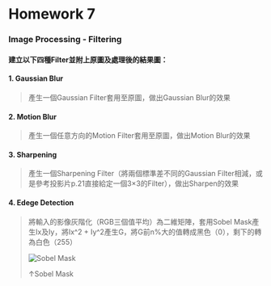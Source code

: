 # Homework 7

### Image Processing - Filtering
#### 建立以下四種Filter並附上原圖及處理後的結果圖：

#### 1. Gaussian Blur
> 產生一個Gaussian Filter套用至原圖，做出Gaussian Blur的效果

#### 2. Motion Blur
> 產生一個任意方向的Motion Filter套用至原圖，做出Motion Blur的效果

#### 3. Sharpening
> 產生一個Sharpening Filter（將兩個標準差不同的Gaussian Filter相減，或是參考投影片p.21直接給定一個3×3的Filter），做出Sharpen的效果

#### 4. Edege Detection
> 將輸入的影像灰階化（RGB三個值平均）為二維矩陣，套用Sobel Mask產生Ix及Iy，將Ix^2 + Iy^2產生G，將G前n%大的值轉成黑色（0），剩下的轉為白色（255）
> 
> ![Sobel Mask](https://saush.files.wordpress.com/2011/04/filters.png)
> 
> ↑Sobel Mask
